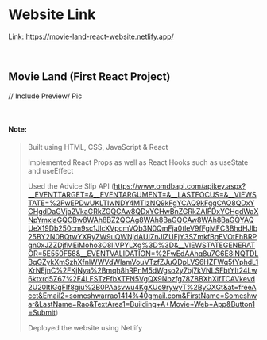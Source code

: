 # Website Link
Link: https://movie-land-react-website.netlify.app/

<br>

## Movie Land (First React Project)
// Include Preview/ Pic


<br>



#### Note:
> Built using HTML, CSS, JavaScript & React 
> 
> Implemented React Props as well as React Hooks such as useState and useEffect
> 
> Used the Advice Slip API (https://www.omdbapi.com/apikey.aspx?__EVENTTARGET=&__EVENTARGUMENT=&__LASTFOCUS=&__VIEWSTATE=%2FwEPDwUKLTIwNDY4MTIzNQ9kFgYCAQ9kFggCAQ8QDxYCHgdDaGVja2VkaGRkZGQCAw8QDxYCHwBnZGRkZAIFDxYCHgdWaXNpYmxlaGQCBw8WAh8BZ2QCAg8WAh8BaGQCAw8WAh8BaGQYAQUeX19Db250cm9sc1JlcXVpcmVQb3N0QmFja0tleV9fFgMFC3BhdHJlb25BY2N0BQtwYXRyZW9uQWNjdAUIZnJlZUFjY3SZmkfBgEVOtEhBRPgn0xJZZDjfMEiMoho3O8lIVPYLXg%3D%3D&__VIEWSTATEGENERATOR=5E550F58&__EVENTVALIDATION=%2FwEdAAhq8u7G6E8iNQTDLBqGZykXmSzhXfnlWWVdWIamVouVTzfZJuQDpLVS6HZFWq5fYphdL1XrNEjnC%2FKjNya%2Bmqh8hRPnM5dWgso2y7bj7kVNLSFbtYIt24Lw6ktxrd5Z67%2F4LFSTzFfbXTFN5VgQX9Nbzfg78Z8BXhXifTCAVkevd2U20ItIGqFIf8giu%2B0PAasvwu4KgXUo9rywyT%2ByOXGt&at=freeAcct&Email2=someshwarrao1414%40gmail.com&FirstName=Someshwar&LastName=Rao&TextArea1=Building+A+Movie+Web+App&Button1=Submit) 
> 
> Deployed the website using Netlify
> 
